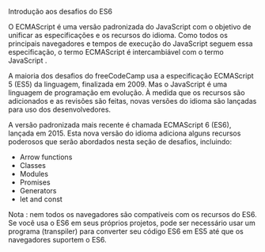 Introdução aos desafios do ES6

O ECMAScript é uma versão padronizada do JavaScript com o objetivo de unificar as especificações e os recursos do idioma. Como todos os principais navegadores e tempos de execução do JavaScript seguem essa especificação, o termo ECMAScript é intercambiável com o termo JavaScript .

A maioria dos desafios do freeCodeCamp usa a especificação ECMAScript 5 (ES5) da linguagem, finalizada em 2009. Mas o JavaScript é uma linguagem de programação em evolução. À medida que os recursos são adicionados e as revisões são feitas, novas versões do idioma são lançadas para uso dos desenvolvedores.

A versão padronizada mais recente é chamada ECMAScript 6 (ES6), lançada em 2015. Esta nova versão do idioma adiciona alguns recursos poderosos que serão abordados nesta seção de desafios, incluindo:

* Arrow functions
* Classes
* Modules
* Promises
* Generators
* let and const

Nota : nem todos os navegadores são compatíveis com os recursos do ES6. Se você usa o ES6 em seus próprios projetos, pode ser necessário usar um programa (transpiler) para converter seu código ES6 em ES5 até que os navegadores suportem o ES6.